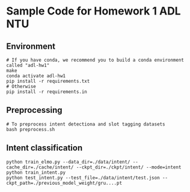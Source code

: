 # Sample Code for Homework 1 ADL NTU

## Environment
```shell
# If you have conda, we recommend you to build a conda environment called "adl-hw1"
make
conda activate adl-hw1
pip install -r requirements.txt
# Otherwise
pip install -r requirements.in
```

## Preprocessing
```shell
# To preprocess intent detectiona and slot tagging datasets
bash preprocess.sh
```

## Intent classification
```shell
python train_elmo.py --data_dir=./data/intent/ --cache_dir=./cache/intent/ --ckpt_dir=./ckpt/intent/ --mode=intent
python train_intent.py
python test_intent.py --test_file=./data/intent/test.json --ckpt_path=./previous_model_weight/gru....pt
```
